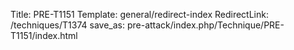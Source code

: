 Title: PRE-T1151
Template: general/redirect-index
RedirectLink: /techniques/T1374
save_as: pre-attack/index.php/Technique/PRE-T1151/index.html